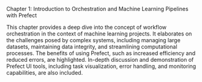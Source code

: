 Chapter 1: Introduction to Orchestration and Machine Learning Pipelines with Prefect


This chapter provides a deep dive into the concept of workflow orchestration in the context of machine learning projects. It elaborates on the challenges posed by complex systems, including managing large datasets, maintaining data integrity, and streamlining computational processes. The benefits of using Prefect, such as increased efficiency and reduced errors, are highlighted. In-depth discussion and demonstration of Prefect UI tools, including task visualization, error handling, and monitoring capabilities, are also included.